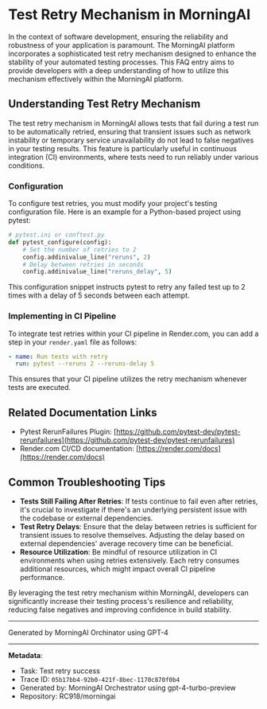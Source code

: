 # Test Retry Mechanism in MorningAI

In the context of software development, ensuring the reliability and robustness of your application is paramount. The MorningAI platform incorporates a sophisticated test retry mechanism designed to enhance the stability of your automated testing processes. This FAQ entry aims to provide developers with a deep understanding of how to utilize this mechanism effectively within the MorningAI platform.

## Understanding Test Retry Mechanism

The test retry mechanism in MorningAI allows tests that fail during a test run to be automatically retried, ensuring that transient issues such as network instability or temporary service unavailability do not lead to false negatives in your testing results. This feature is particularly useful in continuous integration (CI) environments, where tests need to run reliably under various conditions.

### Configuration

To configure test retries, you must modify your project's testing configuration file. Here is an example for a Python-based project using pytest:

```python
# pytest.ini or conftest.py
def pytest_configure(config):
    # Set the number of retries to 2
    config.addinivalue_line("reruns", 2)
    # Delay between retries in seconds
    config.addinivalue_line("reruns_delay", 5)
```

This configuration snippet instructs pytest to retry any failed test up to 2 times with a delay of 5 seconds between each attempt.

### Implementing in CI Pipeline

To integrate test retries within your CI pipeline in Render.com, you can add a step in your `render.yaml` file as follows:

```yaml
- name: Run tests with retry
  run: pytest --reruns 2 --reruns-delay 5
```

This ensures that your CI pipeline utilizes the retry mechanism whenever tests are executed.

## Related Documentation Links

- Pytest RerunFailures Plugin: [https://github.com/pytest-dev/pytest-rerunfailures](https://github.com/pytest-dev/pytest-rerunfailures)
- Render.com CI/CD documentation: [https://render.com/docs](https://render.com/docs)

## Common Troubleshooting Tips

- **Tests Still Failing After Retries**: If tests continue to fail even after retries, it's crucial to investigate if there's an underlying persistent issue with the codebase or external dependencies.
- **Test Retry Delays**: Ensure that the delay between retries is sufficient for transient issues to resolve themselves. Adjusting the delay based on external dependencies' average recovery time can be beneficial.
- **Resource Utilization**: Be mindful of resource utilization in CI environments when using retries extensively. Each retry consumes additional resources, which might impact overall CI pipeline performance.

By leveraging the test retry mechanism within MorningAI, developers can significantly increase their testing process's resilience and reliability, reducing false negatives and improving confidence in build stability.

---
Generated by MorningAI Orchinator using GPT-4

---

**Metadata**:
- Task: Test retry success
- Trace ID: `05b17bb4-92b0-421f-8bec-1170c870f0b4`
- Generated by: MorningAI Orchestrator using gpt-4-turbo-preview
- Repository: RC918/morningai
